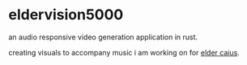 # eldervision5000

an audio responsive video generation application in rust.

creating visuals to accompany music i am working on for <a href="https://www.youtube.com/watch?v=sUDVVShVOa8">elder caius</a>.
